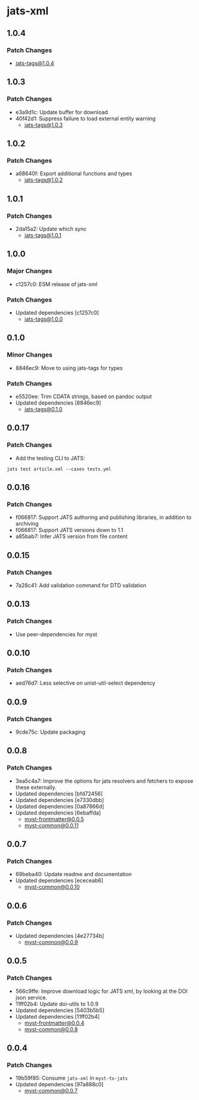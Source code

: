 # jats-xml

## 1.0.4

### Patch Changes

- jats-tags@1.0.4

## 1.0.3

### Patch Changes

- e3a9d1c: Update buffer for download
- 40f42d1: Suppress failure to load external entity warning
  - jats-tags@1.0.3

## 1.0.2

### Patch Changes

- a68640f: Export additional functions and types
  - jats-tags@1.0.2

## 1.0.1

### Patch Changes

- 2da15a2: Update which sync
  - jats-tags@1.0.1

## 1.0.0

### Major Changes

- c1257c0: ESM release of jats-xml

### Patch Changes

- Updated dependencies [c1257c0]
  - jats-tags@1.0.0

## 0.1.0

### Minor Changes

- 8846ec9: Move to using jats-tags for types

### Patch Changes

- e5520ee: Trim CDATA strings, based on pandoc output
- Updated dependencies [8846ec9]
  - jats-tags@0.1.0

## 0.0.17

### Patch Changes

- Add the testing CLI to JATS:

`jats test article.xml --cases tests.yml`

## 0.0.16

### Patch Changes

- f066817: Support JATS authoring and publishing libraries, in addition to archiving
- f066817: Support JATS versions down to 1.1
- a85bab7: Infer JATS version from file content

## 0.0.15

### Patch Changes

- 7a28c41: Add validation command for DTD validation

## 0.0.13

### Patch Changes

- Use peer-dependencies for myst

## 0.0.10

### Patch Changes

- aed76d7: Less selective on unist-util-select dependency

## 0.0.9

### Patch Changes

- 9cde75c: Update packaging

## 0.0.8

### Patch Changes

- 3ea5c4a7: Improve the options for jats resolvers and fetchers to expose these externally.
- Updated dependencies [bfd72456]
- Updated dependencies [e7330dbb]
- Updated dependencies [0a87866d]
- Updated dependencies [6ebaffda]
  - myst-frontmatter@0.0.5
  - myst-common@0.0.11

## 0.0.7

### Patch Changes

- 69beba40: Update readme and documentation
- Updated dependencies [ececeab6]
  - myst-common@0.0.10

## 0.0.6

### Patch Changes

- Updated dependencies [4e27734b]
  - myst-common@0.0.9

## 0.0.5

### Patch Changes

- 566c9ffe: Improve download logic for JATS xml, by looking at the DOI json service.
- 11ff02b4: Update doi-utils to 1.0.9
- Updated dependencies [5403b5b5]
- Updated dependencies [11ff02b4]
  - myst-frontmatter@0.0.4
  - myst-common@0.0.8

## 0.0.4

### Patch Changes

- 19b59f85: Consume `jats-xml` in `myst-to-jats`
- Updated dependencies [97a888c0]
  - myst-common@0.0.7
